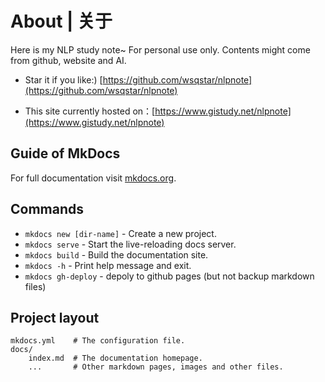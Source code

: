 # About | 关于
Here is my NLP study note~
For personal use only.
Contents might come from github, website and AI.

* Star it if you like:) [https://github.com/wsqstar/nlpnote](https://github.com/wsqstar/nlpnote) 

* This site currently hosted on：[https://www.gistudy.net/nlpnote](https://www.gistudy.net/nlpnote)

## Guide of MkDocs

For full documentation visit [mkdocs.org](https://www.mkdocs.org).

## Commands

* `mkdocs new [dir-name]` - Create a new project.
* `mkdocs serve` - Start the live-reloading docs server.
* `mkdocs build` - Build the documentation site.
* `mkdocs -h` - Print help message and exit.
* `mkdocs gh-deploy` - depoly to github pages (but not backup markdown files)

## Project layout

    mkdocs.yml    # The configuration file.
    docs/
        index.md  # The documentation homepage.
        ...       # Other markdown pages, images and other files.
